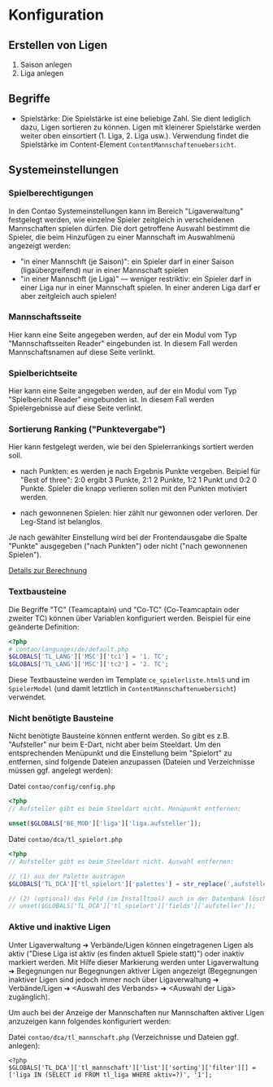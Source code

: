 # Konfiguration


## Erstellen von Ligen

1. Saison anlegen
2. Liga anlegen


## Begriffe

* Spielstärke: Die Spielstärke ist eine beliebige Zahl. Sie dient lediglich dazu,
  Ligen sortieren zu können. Ligen mit kleinerer Spielstärke werden weiter oben
  einsortiert (1. Liga, 2. Liga usw.). Verwendung findet die Spielstärke im
  Content-Element `ContentMannschaftenuebersicht`.


## Systemeinstellungen


###  Spielberechtigungen

In den Contao Systemeinstellungen kann im Bereich "Ligaverwaltung" festgelegt werden, wie einzelne
Spieler zeitgleich in verscheidenen Mannschaften spielen dürfen. Die dort getroffene Auswahl bestimmt
die Spieler, die beim Hinzufügen zu einer Mannschaft im Auswahlmenü angezeigt werden:
* "in einer Mannschft (je Saison)": ein Spieler darf in einer Saison (ligaübergreifend) nur in einer
  Mannschaft spielen
* "in einer Mannschft (je Liga)" — weniger restriktiv: ein Spieler darf in einer Liga nur in einer
  Mannschaft spielen. In einer anderen Liga darf er aber zeitgleich auch spielen!


### Mannschaftsseite

Hier kann eine Seite angegeben werden, auf der ein Modul vom Typ "Mannschaftsseiten Reader"
eingebunden ist. In diesem Fall werden Mannschaftsnamen auf diese Seite verlinkt.

### Spielberichtseite

Hier kann eine Seite angegeben werden, auf der ein Modul vom Typ "Spielbericht Reader"
eingebunden ist. In diesem Fall werden Spielergebnisse auf diese Seite verlinkt.

### Sortierung Ranking ("Punktevergabe")

Hier kann festgelegt werden, wie bei den Spielerrankings sortiert werden soll.

* nach Punkten: es werden je nach Ergebnis Punkte vergeben. Beipiel für "Best of three":
  2:0 ergibt 3 Punkte, 2:1 2 Punkte, 1:2 1 Punkt und 0:2 0 Punkte. Spieler die knapp
  verlieren sollen mit den Punkten motiviert werden.

* nach gewonnenen Spielen: hier zählt nur gewonnen oder verloren. Der Leg-Stand ist
  belanglos.

Je nach gewählter Einstellung wird bei der Frontendausgabe die Spalte "Punkte"
ausgegeben ("nach Punkten") oder nicht ("nach gewonnenen Spielen").

[Details zur Berechnung](ranking_aglogithms.md)


### Textbausteine

Die Begriffe "TC" (Teamcaptain) und "Co-TC" (Co-Teamcaptain oder zweiter TC) können
über Variablen konfiguriert werden. Beispiel für eine geänderte Definition:

```php
<?php
# contao/languages/de/default.php
$GLOBALS['TL_LANG']['MSC']['tc1'] = '1. TC';
$GLOBALS['TL_LANG']['MSC']['tc2'] = '2. TC';
```
Diese Textbausteine werden im Template `ce_spielerliste.html5` und im `SpielerModel`
(und damit letztlich in `ContentMannschaftenuebersicht`) verwendet.

### Nicht benötigte Bausteine

Nicht benötigte Bausteine können entfernt werden. So gibt es z.B. "Aufsteller" nur beim
E-Dart, nicht aber beim Steeldart. Um den entsprechenden Menüpunkt und die Einstellung
beim "Spielort" zu entfernen, sind folgende Dateien anzupassen (Dateien und Verzeichnisse
müssen ggf. angelegt werden):

Datei `contao/config/config.php`
```php
<?php
// Aufsteller gibt es beim Steeldart nicht. Menüpunkt entfernen:

unset($GLOBALS['BE_MOD']['liga']['liga.aufsteller']);
```

Datei `contao/dca/tl_spielort.php`
```php
<?php
// Aufsteller gibt es beim Steeldart nicht. Auswahl entfernen:

// (1) aus der Palette austragen
$GLOBALS['TL_DCA']['tl_spielort']['palettes'] = str_replace(',aufsteller', '', $GLOBALS['TL_DCA']['tl_spielort']['palettes']);

// (2) (optional) das Feld (im Installtool) auch in der Datenbank löschen
// unset($GLOBALS['TL_DCA']['tl_spielort']['fields']['aufsteller']);
```

### Aktive und inaktive Ligen

Unter Ligaverwaltung ➜ Verbände/Ligen können eingetragenen Ligen als aktiv ("Diese Liga ist aktiv (es finden aktuell
Spiele statt)") oder inaktiv markiert werden. Mit Hilfe dieser Markierung werden unter Ligaverwaltung ➜ Begegnungen nur
Begegnungen aktiver Ligen angezeigt (Begegnungen inaktiver Ligen sind jedoch immer noch über Ligaverwaltung ➜
Verbände/Ligen ➜ &lt;Auswahl des Verbands> ➜ &lt;Auswahl der Liga> zugänglich).

Um auch bei der Anzeige der Mannschaften nur Mannschaften aktiver Ligen anzuzeigen kann folgendes konfiguriert werden:

Datei `contao/dca/tl_mannschaft.php` (Verzeichnisse und Dateien ggf. anlegen):
```
<?php
$GLOBALS['TL_DCA']['tl_mannschaft']['list']['sorting']['filter'][] = ['liga IN (SELECT id FROM tl_liga WHERE aktiv=?)', '1'];
```

